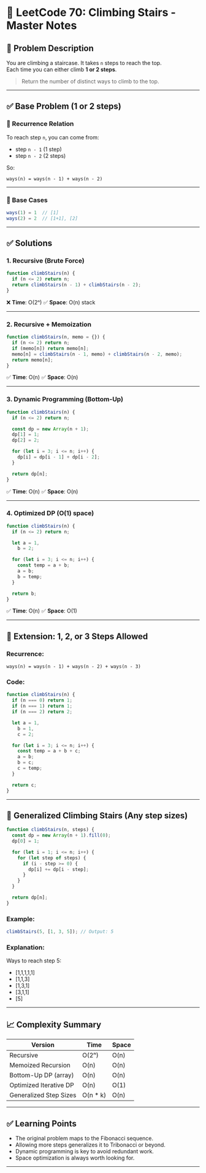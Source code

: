 # 🧗 LeetCode 70: Climbing Stairs - Master Notes

## 📌 Problem Description

You are climbing a staircase. It takes `n` steps to reach the top.  
Each time you can either climb **1 or 2 steps**.

> Return the number of distinct ways to climb to the top.

---

## ✅ Base Problem (1 or 2 steps)

### 🧠 Recurrence Relation

To reach step `n`, you can come from:

- step `n - 1` (1 step)
- step `n - 2` (2 steps)

So:

```text
ways(n) = ways(n - 1) + ways(n - 2)
```

---

### 📘 Base Cases

```js
ways(1) = 1  // [1]
ways(2) = 2  // [1+1], [2]
```

---

## ✅ Solutions

### 1. Recursive (Brute Force)

```js
function climbStairs(n) {
  if (n <= 2) return n;
  return climbStairs(n - 1) + climbStairs(n - 2);
}
```

❌ **Time**: O(2ⁿ)
✅ **Space**: O(n) stack

---

### 2. Recursive + Memoization

```js
function climbStairs(n, memo = {}) {
  if (n <= 2) return n;
  if (memo[n]) return memo[n];
  memo[n] = climbStairs(n - 1, memo) + climbStairs(n - 2, memo);
  return memo[n];
}
```

✅ **Time**: O(n)
✅ **Space**: O(n)

---

### 3. Dynamic Programming (Bottom-Up)

```js
function climbStairs(n) {
  if (n <= 2) return n;

  const dp = new Array(n + 1);
  dp[1] = 1;
  dp[2] = 2;

  for (let i = 3; i <= n; i++) {
    dp[i] = dp[i - 1] + dp[i - 2];
  }

  return dp[n];
}
```

✅ **Time**: O(n)
✅ **Space**: O(n)

---

### 4. Optimized DP (O(1) space)

```js
function climbStairs(n) {
  if (n <= 2) return n;

  let a = 1,
    b = 2;

  for (let i = 3; i <= n; i++) {
    const temp = a + b;
    a = b;
    b = temp;
  }

  return b;
}
```

✅ **Time**: O(n)
✅ **Space**: O(1)

---

## 🔄 Extension: 1, 2, or 3 Steps Allowed

### Recurrence:

```text
ways(n) = ways(n - 1) + ways(n - 2) + ways(n - 3)
```

### Code:

```js
function climbStairs(n) {
  if (n === 0) return 1;
  if (n === 1) return 1;
  if (n === 2) return 2;

  let a = 1,
    b = 1,
    c = 2;

  for (let i = 3; i <= n; i++) {
    const temp = a + b + c;
    a = b;
    b = c;
    c = temp;
  }

  return c;
}
```

---

## 🔁 Generalized Climbing Stairs (Any step sizes)

```js
function climbStairs(n, steps) {
  const dp = new Array(n + 1).fill(0);
  dp[0] = 1;

  for (let i = 1; i <= n; i++) {
    for (let step of steps) {
      if (i - step >= 0) {
        dp[i] += dp[i - step];
      }
    }
  }

  return dp[n];
}
```

### Example:

```js
climbStairs(5, [1, 3, 5]); // Output: 5
```

### Explanation:

Ways to reach step 5:

- \[1,1,1,1,1]
- \[1,1,3]
- \[1,3,1]
- \[3,1,1]
- \[5]

---

## 📈 Complexity Summary

| Version                | Time      | Space |
| ---------------------- | --------- | ----- |
| Recursive              | O(2ⁿ)     | O(n)  |
| Memoized Recursion     | O(n)      | O(n)  |
| Bottom-Up DP (array)   | O(n)      | O(n)  |
| Optimized Iterative DP | O(n)      | O(1)  |
| Generalized Step Sizes | O(n \* k) | O(n)  |

---

## ✅ Learning Points

- The original problem maps to the Fibonacci sequence.
- Allowing more steps generalizes it to Tribonacci or beyond.
- Dynamic programming is key to avoid redundant work.
- Space optimization is always worth looking for.

---
